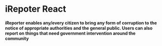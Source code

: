 # iRepoter React

#### iReporter enables any/every citizen to bring any form of corruption to the notice of appropriate authorities and the general public. Users can also report on things that need government intervention around the community